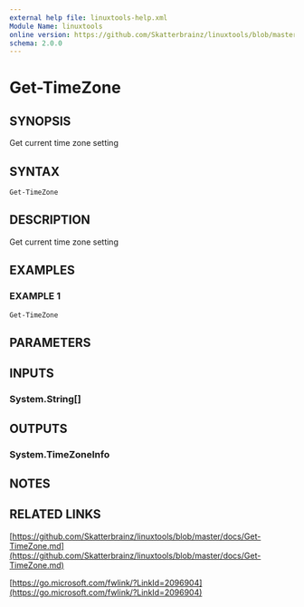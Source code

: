 ```yaml
---
external help file: linuxtools-help.xml
Module Name: linuxtools
online version: https://github.com/Skatterbrainz/linuxtools/blob/master/docs/Get-TimeZone.md
schema: 2.0.0
---
```


# Get-TimeZone

## SYNOPSIS
Get current time zone setting

## SYNTAX

```
Get-TimeZone
```

## DESCRIPTION
Get current time zone setting

## EXAMPLES

### EXAMPLE 1
```
Get-TimeZone
```

## PARAMETERS

## INPUTS

### System.String[]
## OUTPUTS

### System.TimeZoneInfo
## NOTES

## RELATED LINKS

[https://github.com/Skatterbrainz/linuxtools/blob/master/docs/Get-TimeZone.md](https://github.com/Skatterbrainz/linuxtools/blob/master/docs/Get-TimeZone.md)

[https://go.microsoft.com/fwlink/?LinkId=2096904](https://go.microsoft.com/fwlink/?LinkId=2096904)

